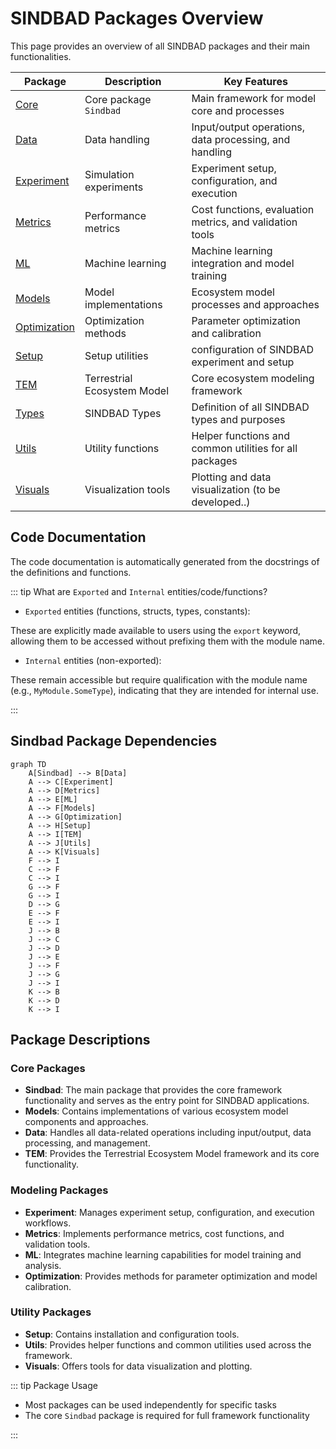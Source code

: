 # SINDBAD Packages Overview

This page provides an overview of all SINDBAD packages and their main functionalities.

| Package | Description | Key Features |
|---------|-------------|--------------|
| [Core](sindbad.md) | Core package `Sindbad` | Main framework for model core and processes |
| [Data](data.md) | Data handling | Input/output operations, data processing, and handling |
| [Experiment](experiment.md) | Simulation experiments | Experiment setup, configuration, and execution |
| [Metrics](metrics.md) | Performance metrics | Cost functions, evaluation metrics, and validation tools |
| [ML](ml.md) | Machine learning | Machine learning integration and model training |
| [Models](models.md) | Model implementations | Ecosystem model processes and approaches |
| [Optimization](optimization.md) | Optimization methods | Parameter optimization and calibration |
| [Setup](setup.md) | Setup utilities | configuration of SINDBAD experiment and setup |
| [TEM](tem.md) | Terrestrial Ecosystem Model | Core ecosystem modeling framework |
| [Types](types.md) | SINDBAD Types | Definition of all SINDBAD types and purposes |
| [Utils](utils.md) | Utility functions | Helper functions and common utilities for all packages|
| [Visuals](visuals.md) | Visualization tools | Plotting and data visualization (to be developed..) |


## Code Documentation

The code documentation is automatically generated from the docstrings of the definitions and functions.

::: tip What are `Exported` and `Internal` entities/code/functions?

- `Exported` entities (functions, structs, types, constants):

These are explicitly made available to users using the `export` keyword, allowing them to be accessed without prefixing them with the module name.

- `Internal` entities (non-exported):

These remain accessible but require qualification with the module name (e.g., `MyModule.SomeType`), indicating that they are intended for internal use.

:::
## Sindbad Package Dependencies

```mermaid
graph TD
    A[Sindbad] --> B[Data]
    A --> C[Experiment]
    A --> D[Metrics]
    A --> E[ML]
    A --> F[Models]
    A --> G[Optimization]
    A --> H[Setup]
    A --> I[TEM]
    A --> J[Utils]
    A --> K[Visuals]
    F --> I
    C --> F
    C --> I
    G --> F
    G --> I
    D --> G
    E --> F
    E --> I
    J --> B
    J --> C
    J --> D
    J --> E
    J --> F
    J --> G
    J --> I
    K --> B
    K --> D
    K --> I
```

## Package Descriptions

### Core Packages
- **Sindbad**: The main package that provides the core framework functionality and serves as the entry point for SINDBAD applications.
- **Models**: Contains implementations of various ecosystem model components and approaches.
- **Data**: Handles all data-related operations including input/output, data processing, and management.
- **TEM**: Provides the Terrestrial Ecosystem Model framework and its core functionality.

### Modeling Packages
- **Experiment**: Manages experiment setup, configuration, and execution workflows.
- **Metrics**: Implements performance metrics, cost functions, and validation tools.
- **ML**: Integrates machine learning capabilities for model training and analysis.
- **Optimization**: Provides methods for parameter optimization and model calibration.

### Utility Packages
- **Setup**: Contains installation and configuration tools.
- **Utils**: Provides helper functions and common utilities used across the framework.
- **Visuals**: Offers tools for data visualization and plotting.

::: tip Package Usage

- Most packages can be used independently for specific tasks
- The core `Sindbad` package is required for full framework functionality

::: 